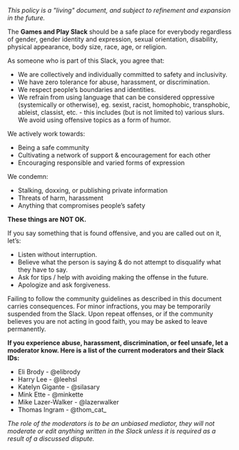 *This policy is a "living" document, and subject to refinement and expansion in the future.*

The **Games and Play Slack** should be a safe place for everybody regardless of gender, gender identity and expression, sexual orientation, disability, physical appearance, body size, race, age, or religion.

As someone who is part of this Slack, you agree that:

* We are collectively and individually committed to safety and inclusivity.
* We have zero tolerance for abuse, harassment, or discrimination.
* We respect people’s boundaries and identities.
* We refrain from using language that can be considered oppressive (systemically or otherwise), eg. sexist, racist, homophobic, transphobic, ableist, classist, etc. - this includes (but is not limited to) various slurs.
We avoid using offensive topics as a form of humor.


We actively work towards:

* Being a safe community
* Cultivating a network of support & encouragement for each other
* Encouraging responsible and varied forms of expression


We condemn:

* Stalking, doxxing, or publishing private information
* Threats of harm, harassment
* Anything that compromises people’s safety

**These things are NOT OK.**

If you say something that is found offensive, and you are called out on it, let’s:

* Listen without interruption.
* Believe what the person is saying & do not attempt to disqualify what they have to say.
* Ask for tips / help with avoiding making the offense in the future.
* Apologize and ask forgiveness.

Failing to follow the community guidelines as described in this document carries consequences. For minor infractions, you may be temporarily suspended from the Slack. Upon repeat offenses, or if the community believes you are not acting in good faith, you may be asked to leave permanently.


**If you experience abuse, harassment, discrimination, or feel unsafe, let a moderator know. Here is a list of the current moderators and their Slack IDs:**

* Eli Brody - @elibrody
* Harry Lee  - @leehsl
* Katelyn Gigante - @silasary
* Mink Ette - @minkette
* Mike Lazer-Walker - @lazerwalker
* Thomas Ingram - @thom_cat_

*The role of the moderators is to be an unbiased mediator, they will not moderate or edit anything written in the Slack unless it is required as a result of a discussed dispute.*
